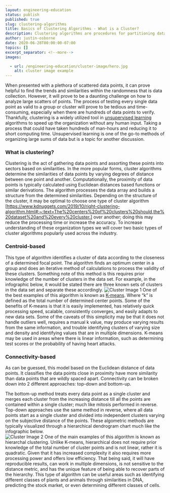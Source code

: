 ```yaml
---
layout: engineering-education
status: publish
published: true
slug: clustering-algorithms
title: Basics of Clustering Algorithms - What is a Cluster?
description: Clustering algorithms are procedures for partitioning data into groups or clusters such that the clusters are distinct, and members of each cluster belong together.
author: justin-osborne
date: 2020-06-28T00:00:00-07:00
topics: []
excerpt_separator: <!--more-->
images:

  - url: /engineering-education/cluster-image/hero.jpg
    alt: cluster image example
---
```

When presented with a plethora of scattered data points, it can prove helpful to find the trends and similarities within the randomness that is data collection. However, it will prove to be a daunting challenge on how to analyze large scatters of points. The process of testing every single data point as valid to a group or cluster will prove to be tedious and time-consuming, especially when there are hundreds of data points to verify. Thankfully, clustering is a widely utilized tool in [unsupervised learning](https://towardsdatascience.com/unsupervised-learning-and-data-clustering-eeecb78b422a) algorithms to speed up the organization without any human input. Taking a process that could have taken hundreds of man-hours and reducing it to short computing time. Unsupervised learning is one of the go-to methods of organizing large sums of data but is a topic for another discussion.
<!--more-->

### What is clustering?
Clustering is the act of gathering data points and assorting these points into sectors based on similarities. In the more popular forms, cluster algorithms determine the similarities of data points by varying degrees of distance between one point and another. Computationally, the proximity of data points is typically calculated using Euclidean distances based functions or similar derivations. The algorithm processes the data array and builds a structure from the determined similarities. Depending on the structure of the cluster, it may be optimal to choose one type of cluster algorithm [https://www.kdnuggets.com/2019/10/right-clustering-algorithm.html#:~:text=The%20centers%20of%20clusters%20should,the%20dataset%20and%20every%20cluster.] over another; doing this may reduce the processing time or increase the accuracy. To increase understanding of these organization types we will cover two basic types of cluster algorithms popularly used across the industry.

### Centroid-based
This type of algorithm identifies a cluster of data according to the closeness of a determined focal point. The algorithm finds an optimum center in a group and does an iterative method of calculations to process the validity of these clusters. Something note of this method is this requires prior knowledge of the number of clusters in the data set. For example, in the infographic below, it would be stated there are three known sets of clusters in the data set and separate these accordingly.
![Cluster Image 1](/assets/images/education/cluster-image1.png)
One of the best examples of this algorithm is known as [K-means](https://towardsdatascience.com/k-means-clustering-algorithm-applications-evaluation-methods-and-drawbacks-aa03e644b48a). Where “k” is defined as the total number of determined center points. Some of the benefits of K-means is that it is easily implemented, has relatively quick processing speed, scalable, consistently converges, and easily adapts to new data sets. Some of the caveats of this simplicity may be that it does not handle outliers well, requires a manual k value, may produce varying results from the same information, and trouble identifying clusters of varying size and density and identifying values that are in multiple dimensions.  K-means may be used in areas where there is linear information, such as determining test scores or the probability of having heart attacks.

### Connectivity-based
As can be guessed, this model based on the Euclidean distance of data points. It classifies the data points close in proximity have more similarity than data points that are wildly spaced apart. Connectivity can be broken down into 2 different approaches: top-down and bottom-up.

The bottom-up method treats every data point as a single cluster and merges each cluster from the increasing distance till all the points are contained within a single cluster; much like mitosis performed in reverse. Top-down approaches use the same method in reverse, where all data points start as a single cluster and divided into independent clusters varying on the subjective distance of the points. These algometric methods are typically visualized through a hierarchical dendrogram chart much like the infographic below.  
![Cluster Image 2](/assets/images/education/cluster-image2.png)
One of the main examples of this algorithm is known as hierarchal clustering. Unlike K-means, hierarchical does not require prior knowledge of the total number of cluster points and is not linear, rather it is quadratic. Given that it has increased complexity it also requires more processing power and offers low efficiency. That being said, it will have reproducible results, can work in multiple dimensions, is not sensitive to the distance metric, and has the unique feature of being able to recover parts of the hierarchy. This type of algorithm can be useful areas such as identifying different classes of plants and animals through similarities in DNA, predicting the stock market, or even determining different classes of cells.
